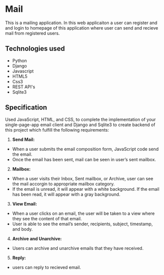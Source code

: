 # Mail
This is a mailing application. In this web applicaiton a user can register and and login to homepage of this application where user can send and recieve mail from registered users.

## Technologies used
- Python
- Django
- Javascript
- HTML5
- Css3
- REST API's
- Sqlite3

## Specification
Used JavaScript, HTML, and CSS, to complete the implementation of your single-page-app email client and Django and Sqlite3 to create backend of this project which fulfill the following requirements:
1. **Send Mail:**
- When a user submits the email composition form, JavaScript code send the email. 
- Once the email has been sent, mail can be seen in user’s sent mailbox.

2. **Mailbox:**
- When a user visits their Inbox, Sent mailbox, or Archive, user can see the mail accorgin to appropriate mailbox category.
- If the email is unread, it will appear with a white background. If the email has been read, it will appear with a gray background.

3. **View Email:**
- When a user clicks on an email, the user will be taken to a view where they see the content of that email. 
- User is able to see the email’s sender, recipients, subject, timestamp, and body.

4. **Archive and Unarchive:**
- Users can archive and unarchive emails that they have received.

5. **Reply:**
- users can reply to recieved email.
